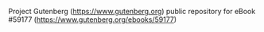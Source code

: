 Project Gutenberg (https://www.gutenberg.org) public repository for
eBook #59177 (https://www.gutenberg.org/ebooks/59177)
